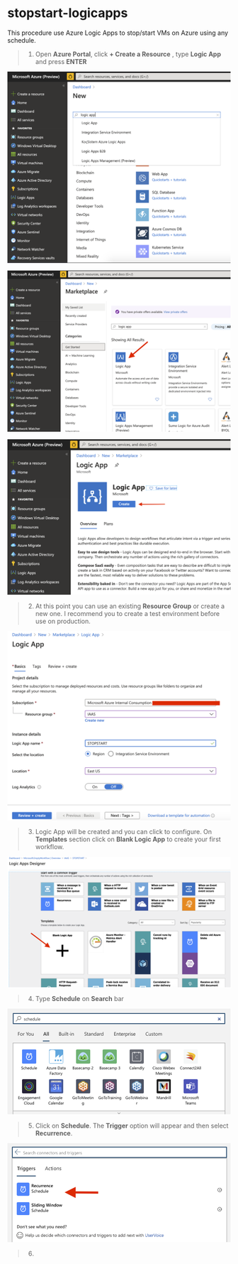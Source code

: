 # stopstart-logicapps

This procedure use Azure Logic Apps to stop/start VMs on Azure using any schedule.

>1. Open **Azure Portal**, click **+ Create a Resource** , type  **Logic App** and press **ENTER**

![img1](/img/img1.png)

![img2](/img/img2.png)

![img3](/img/img3.png)

>2. At this point you can use an existing **Resource Group** or create a new one. I recommend you to create a test environment before use on production. 

![img4](/img/img4.png)

>3. Logic App will be created and you can click to configure. On **Templates** section click on **Blank Logic App** to create your first workflow. 

![img5](/img/img5.png)

>4. Type **Schedule** on **Search** bar

![img6](/img/img6.png)

>5. Click on **Schedule**. The **Trigger** option will appear and then select **Recurrence**. 

![img7](/img/img7.png)

>6. 





